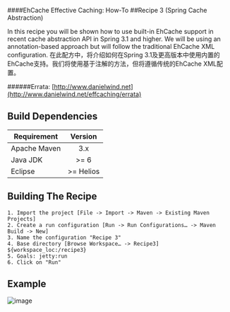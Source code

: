 ####EhCache Effective Caching: How-To
##Recipe 3 (Spring Cache Abstraction)

In this recipe you will be shown how to use built-in EhCache support in recent cache abstraction API in Spring 3.1 and higher. We will be using an annotation-based approach but will follow the traditional EhCache XML configuration. 
在此配方中，将介绍如何在Spring 3.1及更高版本中使用内置的EhCache支持。我们将使用基于注解的方法，但将遵循传统的EhCache XML配置。

######Errata: [http://www.danielwind.net](http://www.danielwind.net/effcaching/errata)


Build Dependencies
-------

| Requirement      |  Version   |
|------------------|:----------:|
|  Apache Maven    |    3.x     |
|  Java JDK        |    >= 6    |
|  Eclipse         | >= Helios  |


Building The Recipe
-------
```
1. Import the project [File -> Import -> Maven -> Existing Maven Projects]
2. Create a run configuration [Run -> Run Configurations… -> Maven Build -> New]
3. Name the configuration "Recipe 3"
4. Base directory [Browse Workspace… -> Recipe3] ${workspace_loc:/recipe3}
5. Goals: jetty:run
6. Click on "Run" 
```

Example
-------
![image](https://raw.github.com/danielwind/resources/master/images/recipe3_eclipse.png)    
